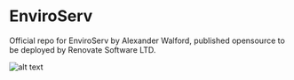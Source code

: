# EnviroServ
Official repo for EnviroServ by Alexander Walford, published opensource to be deployed by Renovate Software LTD.

![alt text](https://renovatesoftware.com:140/images/enviroscrnsht1.png)
